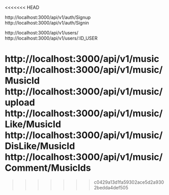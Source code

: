 <<<<<<< HEAD
<!-- login system -->
http://localhost:3000/api/v1/auth/Signup
http://localhost:3000/api/v1/auth/Signin

<!-- get app users and update profile -->
http://localhost:3000/api/v1/users/
http://localhost:3000/api/v1/users/:ID_USER

<!-- music -->
http://localhost:3000/api/v1/music
http://localhost:3000/api/v1/music/MusicId
http://localhost:3000/api/v1/music/upload
http://localhost:3000/api/v1/music/Like/MusicId
http://localhost:3000/api/v1/music/DisLike/MusicId
http://localhost:3000/api/v1/music/Comment/MusicIds
=======

>>>>>>> c0429a13d1fa59302ace5d2a9302bedda4def505
